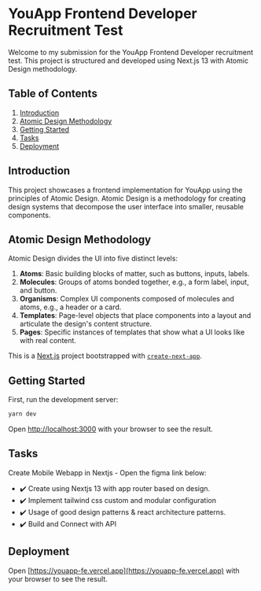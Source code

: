 # YouApp Frontend Developer Recruitment Test

Welcome to my submission for the YouApp Frontend Developer recruitment test. This project is structured and developed using Next.js 13 with Atomic Design methodology.

## Table of Contents

1. [Introduction](#introduction)
2. [Atomic Design Methodology](#atomic-design-methodology)
3. [Getting Started](#getting-started)
4. [Tasks](#tasks)
5. [Deployment](#deployment)

## Introduction

This project showcases a frontend implementation for YouApp using the principles of Atomic Design. Atomic Design is a methodology for creating design systems that decompose the user interface into smaller, reusable components.

## Atomic Design Methodology

Atomic Design divides the UI into five distinct levels:

1. **Atoms**: Basic building blocks of matter, such as buttons, inputs, labels.
2. **Molecules**: Groups of atoms bonded together, e.g., a form label, input, and button.
3. **Organisms**: Complex UI components composed of molecules and atoms, e.g., a header or a card.
4. **Templates**: Page-level objects that place components into a layout and articulate the design's content structure.
5. **Pages**: Specific instances of templates that show what a UI looks like with real content.



This is a [Next.js](https://nextjs.org/) project bootstrapped with [`create-next-app`](https://github.com/vercel/next.js/tree/canary/packages/create-next-app).

## Getting Started

First, run the development server:

```bash
yarn dev
```

Open [http://localhost:3000](http://localhost:3000) with your browser to see the result.


## Tasks
Create Mobile Webapp in Nextjs - Open the figma link below:
- :heavy_check_mark: Create using Nextjs 13 with app router based on design.
- :heavy_check_mark: Implement tailwind css custom and modular configuration
- :heavy_check_mark: Usage of good design patterns & react architecture patterns.
- :heavy_check_mark: Build and Connect with API


## Deployment
Open [https://youapp-fe.vercel.app](https://youapp-fe.vercel.app) with your browser to see the result.